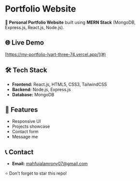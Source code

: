 # Portfolio Website

🚀 **Personal Portfolio Website** built using **MERN Stack** (MongoDB, Express.js, React.js, Node.js).

## 🌐 Live Demo
[https://my-portfolio-lyart-three-74.vercel.app/](#)

## 🛠️ Tech Stack
- **Frontend:** React.js, HTML5, CSS3, TailwindCSS
- **Backend:** Node.js, Express.js
- **Database:** MongoDB

## 📌 Features
- Responsive UI
- Projects showcase
- Contact form
- Message me

## 📞 Contact
- **Email:** mahfujalamrony07@gmail.com

⭐ Don't forget to star this repo!
